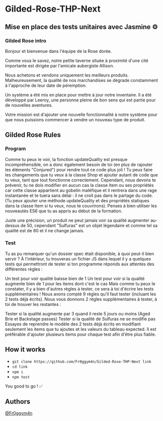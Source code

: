 # Gilded-Rose-THP-Next

## Mise en place des tests unitaires avec Jasmine ⚙

### Gilded Rose intro

Bonjour et bienvenue dans l'équipe de la Rose dorée.

Comme vous le savez, notre petite taverne située à proximité d'une cité importante est dirigée par l'amicale aubergiste Allison.

Nous achetons et vendons uniquement les meilleurs produits.
Malheureusement, la qualité de nos marchandises se dégrade constamment à l'approche de leur date de péremption.

Un système a été mis en place pour mettre à jour notre inventaire.
Il a été développé par Leeroy, une personne pleine de bon sens qui est partie pour de nouvelles aventures.

Votre mission est d'ajouter une nouvelle fonctionnalité à notre système pour que nous puissions commencer à vendre un nouveau type de produit.

## Gilded Rose Rules

### Program

Comme tu peux le voir, la fonction updateQuality est presque incompréhensible, on a donc également besoin de toi (en plus de rajouter les éléments "Conjured") pour rendre tout ce code plus joli !
Tu peux faire les changements que tu veux à la classe Shop et ajouter autant de code que tu veux, tant que tout fonctionne correctement.
Cependant, nous devons te prévenir, tu ne dois modifier en aucun cas la classe Item ou ses propriétés car cette classe appartient au gobelin maléfique et il rentrera dans une rage instantanée et te tuera sans délai : il ne croit pas dans le partage du code.
(Tu peux ajouter une méthode updateQuality et des propriétés statiques dans la classe Item si tu veux, nous te couvrirons).
Penses à bien utiliser les nouveautés ES6 que tu as appris au début de la formation.

Juste une précision, un produit ne peut jamais voir sa qualité augmenter au-dessus de 50, cependant "Sulfuras" est un objet légendaire et comme tel sa qualité est de 80 et il ne change jamais.

### Test

Tu as pu remarquer qu'un dossier spec était disponible, à quoi peut-il bien servir ?
À l'intérieur, tu trouveras un fichier JS dans lequel il y a quelques tests qui permettront de tester si ton programme réponds aux attentes des différentes règles :

Un test pour voir qualité baisse bien de 1
Un test pour voir si la qualité augmente bien de 1 pour les items dont c'est le cas
Mais comme tu peux le constater, il y a bien d'autres règles à tester, ce sera à toi d'écrire les tests supplémentaires ! Nous avons compté 9 règles qu'il faut tester (incluant les 2 tests déjà écrits). Nous vous donnons 2 règles supplémentaires à tester, à toi de trouver les restantes :

Tester si la qualité augmente par 3 quand il reste 5 jours ou moins (Aged Brie et Backstage passes)
Tester si la qualité de Sulfuras ne se modifie pas
Essayes de reprendre le modèle des 2 tests déjà écrits en modifiant seulement les items que tu ajoutes et les valeurs du tableau expected. Il est préférable d'ajouter plusieurs items pour chaque test afin d'être plus fiable.

## How it works

- `git clone https://github.com/Fr0ggym4n/Gilded-Rose-THP-Next link`
- `cd link`
- `npm i`
- `npm test`

You good to go !  ✅ 

## Authors

[@Fr0ggym4n](https://github.com/Fr0ggym4n)
